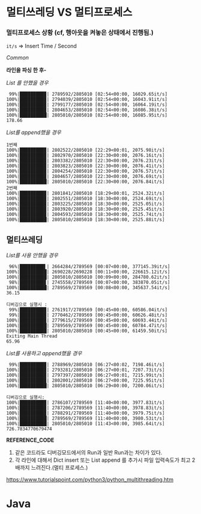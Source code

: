 # 멀티쓰레딩 VS 멀티프로세스

### 멀티프로세스 상황 (cf, 행아웃을 켜놓은 상태에서 진행됨.)

`it/s` => Insert Time / Second  

*Common*  

**라인을 파싱 한 후-**

*List 를 안했을 경우*  

```
 99%|█████████▉| 2789592/2805010 [02:54<00:00, 16029.65it/s]
100%|█████████▉| 2794039/2805010 [02:54<00:00, 16043.91it/s]
100%|█████████▉| 2799177/2805010 [02:54<00:00, 16064.19it/s]
100%|█████████▉| 2804653/2805010 [02:54<00:00, 16086.38it/s]
100%|██████████| 2805010/2805010 [02:54<00:00, 16085.95it/s]
178.66
```

*List를 append했을 경우*  

```
1번째
100%|█████████▉| 2802522/2805010 [22:29<00:01, 2075.98it/s]
100%|█████████▉| 2802970/2805010 [22:30<00:00, 2076.16it/s]
100%|█████████▉| 2803382/2805010 [22:30<00:00, 2076.23it/s]
100%|█████████▉| 2803823/2805010 [22:30<00:00, 2076.41it/s]
100%|█████████▉| 2804254/2805010 [22:30<00:00, 2076.57it/s]
100%|█████████▉| 2804657/2805010 [22:30<00:00, 2076.69it/s]
100%|██████████| 2805010/2805010 [22:30<00:00, 2076.84it/s]
2번째
100%|█████████▉| 2801841/2805010 [18:29<00:01, 2524.32it/s]
100%|█████████▉| 2802551/2805010 [18:30<00:00, 2524.69it/s]
100%|█████████▉| 2803225/2805010 [18:30<00:00, 2525.05it/s]
100%|█████████▉| 2803920/2805010 [18:30<00:00, 2525.45it/s]
100%|█████████▉| 2804593/2805010 [18:30<00:00, 2525.74it/s]
100%|██████████| 2805010/2805010 [18:30<00:00, 2525.88it/s]
```

## 멀티쓰레딩

*List를 사용 안했을 경우* 

```
 96%|█████████▌| 2664284/2789569 [00:07<00:00, 377145.39it/s]
100%|██████████| 2690228/2690228 [00:11<00:00, 226615.12it/s]
100%|██████████| 2805010/2805010 [00:09<00:00, 284780.62it/s]
 98%|█████████▊| 2745558/2789569 [00:07<00:00, 383870.05it/s]
100%|██████████| 2789569/2789569 [00:08<00:00, 345637.54it/s]
36.15

디버깅으로 실행시 :
 99%|█████████▉| 2761917/2789569 [00:45<00:00, 60586.04it/s]
 99%|█████████▉| 2770462/2789569 [00:45<00:00, 60626.48it/s]
100%|█████████▉| 2779615/2789569 [00:45<00:00, 60693.44it/s]
100%|██████████| 2789569/2789569 [00:45<00:00, 60784.47it/s]
100%|██████████| 2805010/2805010 [00:45<00:00, 61459.50it/s]
Exiting Main Thread
65.96
```

*List를 사용하고 append했을 경우*  

```
 99%|█████████▉| 2788969/2805010 [06:27<00:02, 7198.46it/s]
100%|█████████▉| 2793281/2805010 [06:27<00:01, 7207.73it/s]
100%|█████████▉| 2797397/2805010 [06:27<00:01, 7215.99it/s]
100%|█████████▉| 2802001/2805010 [06:27<00:00, 7225.95it/s]
100%|██████████| 2805010/2805010 [06:29<00:00, 7200.06it/s]

디버깅으로 실행시:
100%|█████████▉| 2786107/2789569 [11:40<00:00, 3977.83it/s]
100%|█████████▉| 2787206/2789569 [11:40<00:00, 3978.83it/s]
100%|█████████▉| 2788291/2789569 [11:40<00:00, 3979.75it/s]
100%|██████████| 2789569/2789569 [11:40<00:00, 3980.53it/s]
100%|██████████| 2805010/2805010 [11:43<00:00, 3985.64it/s]
726.7834770679474
```

**REFERENCE_CODE**

1. 같은 코드라도 디버깅모드에서의 Run과 일반 Run과는 차이가 있다.
2. 각 라인에 대해서 Dict insert 또는 List append 를 추가시 파일 입력속도가 최고 2배까지 느려진다.(멀티 프로세스.)

https://www.tutorialspoint.com/python3/python_multithreading.htm



# Java

